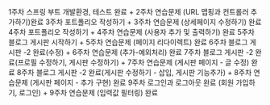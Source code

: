 1주차 스프링 부트 개발환경, 테스트 완료 + 2주차 연습문제 (URL 맵핑과 컨트롤러 추가하기)완료
3주차 포트폴리오 작성하기 + 3주차 연습문제 (상세페이지 수정하기) 완료
4주차 포트폴리오 작성하기 + 4주차 연습문제 (사용자 추가 및 출력하기) 완료
5주차 블로그 게시판 시작하기 + 5주차 연습문제 (페이지 리다이렉트) 완료
6주차 블로그 게시판 -2 완료(수정) + 6주차 연습문제 (추가-예외처리) 완료
7주차 블로그 게시판 -2 완료(프로필 수정하기, 게시판 수정하기) + 7주차 연습문제 (게시판 페이지 - 글 수정) 완료
8주차 블로그 게시판 -2 완료(게시판 수정하기 - 삽입, 게시판 기능추가) + 8주차 연습문제 (게시판 페이지 - 추가 구현) 완료
9주차 로그인과 로그아웃 완료 (회원 가입하기, 로그인) + 9주차 연습문제 (입력값 필터링) 완료 